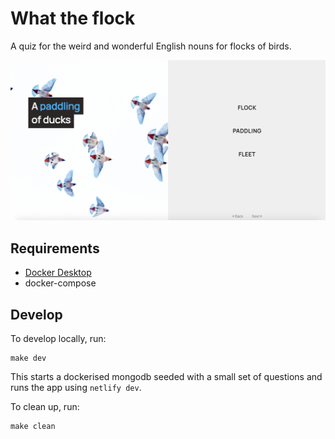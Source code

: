 # What the flock

A quiz for the weird and wonderful English nouns for flocks of birds.

![Screenshot of What The Flock webpage](./public/what-the-flock-webpage.png)


## Requirements

* [Docker Desktop](https://www.docker.com/products/docker-desktop)
* docker-compose


## Develop

To develop locally, run:
```
make dev
```

This starts a dockerised mongodb seeded with a small set of questions and runs the app using `netlify dev`.

To clean up, run:
```
make clean
```